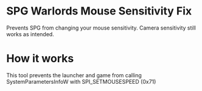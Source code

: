 # SPG Warlords Mouse Sensitivity Fix
Prevents SPG from changing your mouse sensitivity.
Camera sensitivity still works as intended.

# How it works
This tool prevents the launcher and game from calling SystemParametersInfoW with SPI_SETMOUSESPEED (0x71)